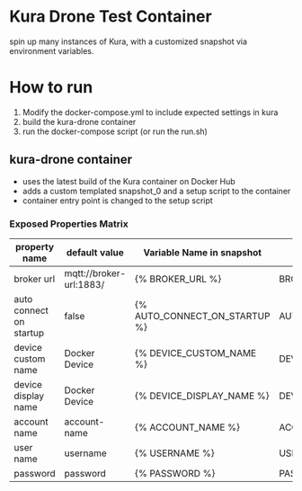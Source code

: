 # Kura Drone Test Container
spin up many instances of Kura, with a customized snapshot via environment variables.

# How to run
 1) Modify the docker-compose.yml to include expected settings in kura
 2) build the kura-drone container
 3) run the docker-compose script (or run the run.sh)

## kura-drone container
 - uses the latest build of the Kura container on Docker Hub
 - adds a custom templated snapshot_0 and a setup script to the container
 - container entry point is changed to the setup script

### Exposed Properties Matrix
property name | default value | Variable Name in snapshot | Environment Variable 
|-----------|-----------|-----------|-----------|
broker url | mqtt://broker-url:1883/ | {% BROKER_URL %} | BROKER_URL
auto connect on startup | false | {% AUTO_CONNECT_ON_STARTUP %} | AUTO_CONNECT_ON_STARTUP
device custom name | Docker Device | {% DEVICE_CUSTOM_NAME %} | DEVICE_CUSTOM_NAME
device display name | Docker Device | {% DEVICE_DISPLAY_NAME %} | DEVICE_DISPLAY_NAME
account name | account-name | {% ACCOUNT_NAME %} | ACCOUNT_NAME
user name | username | {% USERNAME %} | USERNAME
password | password | {% PASSWORD %} | PASSWORD
